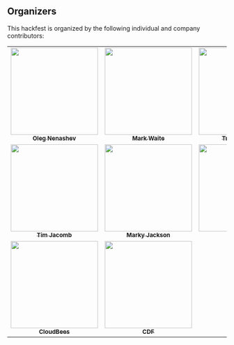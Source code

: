 ## Organizers

This hackfest is organized by the following individual and company contributors:

<table>
  <tr>
    <td align="center"><a href="https://github.com/oleg-nenashev"><img src="https://avatars0.githubusercontent.com/u/3000480?v=4" width="200px;" alt=""/><br /><sub><b>Oleg Nenashev</b></sub></a></td>
    <td align="center"><a href="https://jenkins.io/blog/authors/markewaite/"><img src="https://avatars2.githubusercontent.com/u/156685?v=4" width="200px;" alt=""/><br /><sub><b>Mark Waite</b></sub></a></td>
    <td align="center"><a href="https://tracymiranda.com"><img src="https://avatars2.githubusercontent.com/u/5173122?v=4" width="200px;" alt=""/><br /><sub><b>Tracy Miranda</b></sub></a></td>
  </tr>
  <tr>
<td align="center"><a href="https://github.com/timja"><img src="https://avatars3.githubusercontent.com/u/21194782?v=4" width="200px;" alt=""/><br /><sub><b>Tim Jacomb</b></sub></a></td>
    <td align="center"><a href="https://twitter.com/markyjackson5"><img src="https://avatars2.githubusercontent.com/u/16655670?v=4" width="200px;" alt=""/><br /><sub><b>Marky Jackson</b></sub></a></td>
    <td align="center"><a href="https://github.com/alyssat"><img src="https://avatars1.githubusercontent.com/u/15133103?v=4" width="200px;" alt=""/><br /><sub><b>Alyssat</b></sub></a></td>
  </tr>
  <tr>
    <td align="center"><a href="https://www.cloudbees.com/"><img src="https://avatars3.githubusercontent.com/u/235526?v=4" width="200px;" alt=""/><br /><sub><b>CloudBees</b></sub></a></td>
    <td align="center"><a href="https://cd.foundation"><img src="https://avatars0.githubusercontent.com/u/47642222?v=4" width="200px;" alt=""/><br /><sub><b>CDF</b></sub></a></td>
  </tr>
</table>
